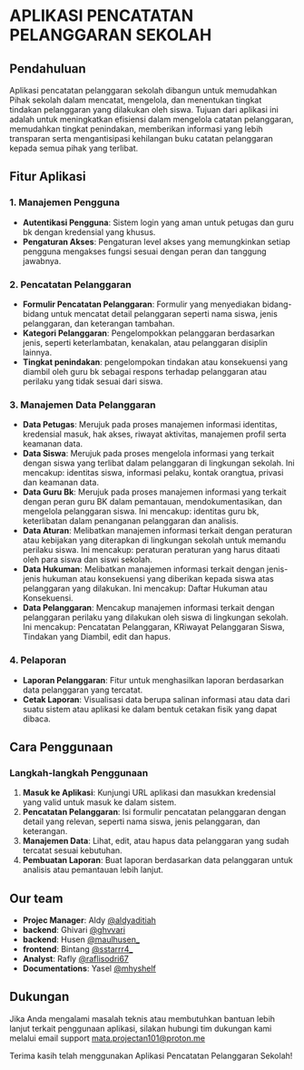 # APLIKASI PENCATATAN PELANGGARAN SEKOLAH

## Pendahuluan

Aplikasi pencatatan pelanggaran sekolah dibangun untuk memudahkan Pihak sekolah  dalam mencatat, mengelola, dan menentukan tingkat tindakan pelanggaran yang dilakukan oleh siswa. Tujuan dari aplikasi ini adalah untuk meningkatkan efisiensi dalam mengelola catatan pelanggaran, memudahkan tingkat penindakan, memberikan informasi yang lebih transparan serta mengantisipasi kehilangan buku catatan pelanggaran kepada semua pihak yang terlibat.

## Fitur Aplikasi

### 1. Manajemen Pengguna
- **Autentikasi Pengguna**: Sistem login yang aman untuk petugas dan guru bk dengan kredensial yang khusus.
- **Pengaturan Akses**: Pengaturan level akses yang memungkinkan setiap pengguna mengakses fungsi sesuai dengan peran dan tanggung jawabnya.

### 2. Pencatatan Pelanggaran
- **Formulir Pencatatan Pelanggaran**: Formulir yang menyediakan bidang-bidang untuk mencatat detail pelanggaran seperti nama siswa, jenis pelanggaran, dan keterangan tambahan.
- **Kategori Pelanggaran**: Pengelompokkan pelanggaran berdasarkan jenis, seperti keterlambatan, kenakalan, atau pelanggaran disiplin lainnya.
- **Tingkat penindakan**: pengelompokan tindakan atau konsekuensi yang diambil oleh guru bk sebagai respons terhadap pelanggaran atau perilaku yang tidak sesuai dari siswa.

### 3. Manajemen Data Pelanggaran
- **Data Petugas**: Merujuk pada proses manajemen informasi identitas, kredensial masuk, hak akses, riwayat aktivitas, manajemen profil serta keamanan data.
- **Data Siswa**: Merujuk pada proses mengelola informasi yang terkait dengan siswa yang terlibat dalam pelanggaran di lingkungan sekolah. Ini mencakup: identitas siswa, informasi pelaku, kontak orangtua, privasi dan keamanan data.
- **Data Guru Bk**: Merujuk pada proses manajemen informasi yang terkait dengan peran guru BK dalam pemantauan, mendokumentasikan, dan mengelola pelanggaran siswa. Ini mencakup: identitas guru bk, keterlibatan dalam penanganan pelanggaran dan analisis.
- **Data Aturan**: Melibatkan manajemen informasi terkait dengan peraturan atau kebijakan yang diterapkan di lingkungan sekolah untuk memandu perilaku siswa. Ini mencakup: peraturan peraturan yang harus ditaati oleh para siswa dan siswi sekolah.
- **Data Hukuman**: Melibatkan manajemen informasi terkait dengan jenis-jenis hukuman atau konsekuensi yang diberikan kepada siswa atas pelanggaran yang dilakukan. Ini mencakup: Daftar Hukuman atau Konsekuensi.
- **Data Pelanggaran**: Mencakup manajemen informasi terkait dengan pelanggaran perilaku yang dilakukan oleh siswa di lingkungan sekolah. Ini mencakup: Pencatatan Pelanggaran, KRiwayat Pelanggaran Siswa, Tindakan yang Diambil, edit dan hapus.

### 4. Pelaporan
- **Laporan Pelanggaran**: Fitur untuk menghasilkan laporan berdasarkan data pelanggaran yang tercatat.
- **Cetak Laporan**: Visualisasi data berupa salinan informasi atau data dari suatu sistem atau aplikasi ke dalam bentuk cetakan fisik yang dapat dibaca.

## Cara Penggunaan

### Langkah-langkah Penggunaan

1. **Masuk ke Aplikasi**: Kunjungi URL aplikasi dan masukkan kredensial yang valid untuk masuk ke dalam sistem.
2. **Pencatatan Pelanggaran**: Isi formulir pencatatan pelanggaran dengan detail yang relevan, seperti nama siswa, jenis pelanggaran, dan keterangan.
3. **Manajemen Data**: Lihat, edit, atau hapus data pelanggaran yang sudah tercatat sesuai kebutuhan.
4. **Pembuatan Laporan**: Buat laporan berdasarkan data pelanggaran untuk analisis atau pemantauan lebih lanjut.

## Our team

- **Projec Manager**: Aldy [@aldyaditiah](https://www.instagram.com/nama_akun/)
- **backend**: Ghivari [@ghvvari](https://www.instagram.com/nama_akun/)
- **backend**: Husen [@maulhusen_](https://www.instagram.com/nama_akun/)
- **frontend**: Bintang [@sstarrr4_](https://www.instagram.com/nama_akun/)
- **Analyst**: Rafly [@raflisodri67](https://www.instagram.com/nama_akun/)
- **Documentations**: Yasel [@mhyshelf](https://www.instagram.com)


## Dukungan

Jika Anda mengalami masalah teknis atau membutuhkan bantuan lebih lanjut terkait penggunaan aplikasi, silakan hubungi tim dukungan kami melalui email support mata.projectan101@proton.me

Terima kasih telah menggunakan Aplikasi Pencatatan Pelanggaran Sekolah!

